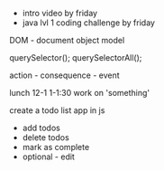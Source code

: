 - intro video by friday
- java lvl 1 coding challenge by friday


DOM - document object model

querySelector();
querySelectorAll();

action - consequence - event




lunch 12-1
1-1:30 work on 'something'

create a todo list app in js
- add todos
- delete todos
- mark as complete
- optional - edit